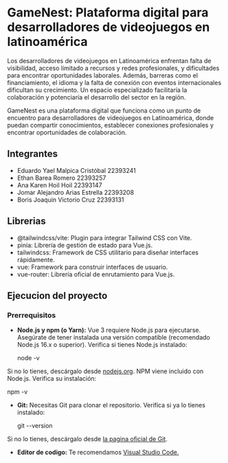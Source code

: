 # GameNest: Plataforma digital para desarrolladores de videojuegos en latinoamérica

Los desarrolladores de videojuegos en Latinoamérica enfrentan falta de visibilidad, acceso limitado a recursos y redes profesionales, y dificultades para encontrar oportunidades laborales. Además, barreras como el financiamiento, el idioma y la falta de conexión con eventos internacionales dificultan su crecimiento. Un espacio especializado facilitaría la colaboración y potenciaría el desarrollo del sector en la región.

GameNest es una plataforma digital que funciona como un punto de encuentro para desarrolladores de videojuegos en Latinoamérica, donde puedan compartir conocimientos, establecer conexiones profesionales y encontrar oportunidades de colaboración.

## Integrantes

- Eduardo Yael Malpica Cristóbal 22393241 
- Ethan Barea Romero 22393257 
- Ana Karen Hoil Hoil 22393147 
- Jomar Alejandro Arias Estrella 22393208
- Boris Joaquin Victorio Cruz 22393131 

## Librerias

- @tailwindcss/vite: Plugin para integrar Tailwind CSS con Vite.
- pinia: Librería de gestión de estado para Vue.js.
- tailwindcss: Framework de CSS utilitario para diseñar interfaces rápidamente.
- vue: Framework para construir interfaces de usuario.
- vue-router: Librería oficial de enrutamiento para Vue.js.

## Ejecucion del proyecto

### Prerrequisitos

- **Node.js y npm (o Yarn):** Vue 3 requiere Node.js para ejecutarse. Asegúrate de tener instalada una versión compatible (recomendado Node.js 16.x o superior).
Verifica si tienes Node.js instalado:

  node -v

Si no lo tienes, descárgalo desde [nodejs.org](https://nodejs.org/es).
NPM viene incluido con Node.js. Verifica su instalación:


  npm -v


- **Git:** Necesitas Git para clonar el repositorio. Verifica si ya lo tienes instalado:

  git --version

Si no lo tienes, descárgalo desde [la pagina oficial de Git](https://git-scm.com/downloads).

- **Editor de codigo:** Te recomendamos [Visual Studio Code.](https://code.visualstudio.com/download)